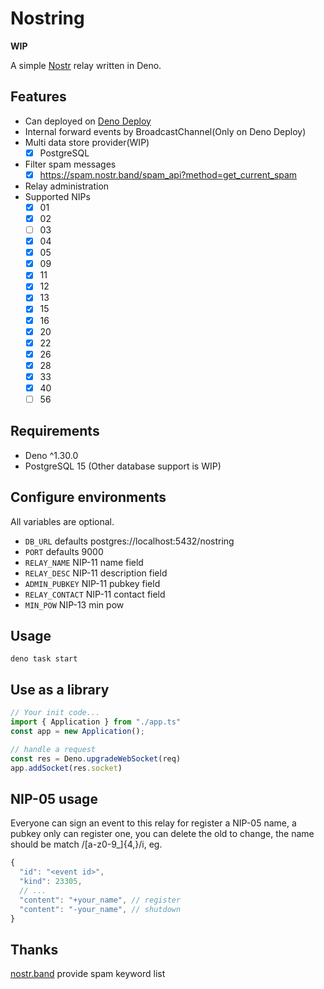 # Nostring

**WIP**

A simple [Nostr](https://github.com/nostr-protocol/nostr) relay written in Deno.

## Features

- Can deployed on [Deno Deploy](https://deno.com/deploy)
- Internal forward events by BroadcastChannel(Only on Deno Deploy)
- Multi data store provider(WIP)
  - [x] PostgreSQL
- Filter spam messages
  - [x] https://spam.nostr.band/spam_api?method=get_current_spam
- Relay administration
- Supported NIPs
  - [x] 01
  - [x] 02
  - [ ] 03
  - [x] 04
  - [x] 05
  - [x] 09
  - [x] 11
  - [x] 12
  - [x] 13
  - [x] 15
  - [x] 16
  - [x] 20
  - [x] 22
  - [x] 26
  - [x] 28
  - [x] 33
  - [x] 40
  - [ ] 56

## Requirements

- Deno ^1.30.0
- PostgreSQL 15 (Other database support is WIP)

## Configure environments

All variables are optional.

- `DB_URL` defaults postgres://localhost:5432/nostring
- `PORT` defaults 9000
- `RELAY_NAME` NIP-11 name field
- `RELAY_DESC` NIP-11 description field
- `ADMIN_PUBKEY` NIP-11 pubkey field
- `RELAY_CONTACT` NIP-11 contact field
- `MIN_POW` NIP-13 min pow

## Usage

```
deno task start
```

## Use as a library

```ts
// Your init code...
import { Application } from "./app.ts"
const app = new Application();

// handle a request
const res = Deno.upgradeWebSocket(req)
app.addSocket(res.socket)

```

## NIP-05 usage

Everyone can sign an event to this relay for register a NIP-05 name, 
a pubkey only can register one, you can delete the old to change, 
the name should be match /[a-z0-9_]{4,}/i, eg.

```js
{
  "id": "<event id>",
  "kind": 23305,
  // ...
  "content": "+your_name", // register
  "content": "-your_name", // shutdown
}
```

## Thanks

[nostr.band](https://nostr.band/) provide spam keyword list
